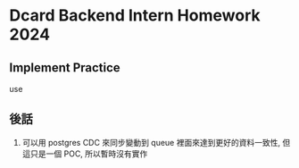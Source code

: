# Dcard Backend Intern Homework 2024

## Implement Practice

use 

## 後話

1. 可以用 postgres CDC 來同步變動到 queue 裡面來達到更好的資料一致性, 但這只是一個 POC, 所以暫時沒有實作
